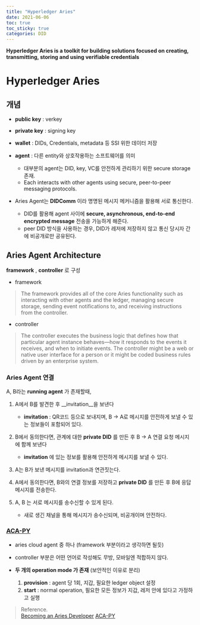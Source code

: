 ```yaml
---
title: "Hyperledger Aries"
date: 2021-06-06
toc: true
toc_sticky: true
categories: DID
---
```


__Hyperledger Aries is a toolkit for building solutions focused on creating, transmitting, storing and using verifiable credentials__

# Hyperledger Aries

## 개념
- __public key__ : verkey
- __private key__ : signing key
- __wallet__ : DIDs, Credentials, metadata 등 SSI 위한 데이터 저장
- __agent__ : 다른 entity와 상호작용하는 소프트웨어를 의미 
    - 대부분의 agent는 DID, key, VC를 안전하게 관리하기 위한 secure storage 존재. 
    - Each interacts with other agents using secure, peer-to-peer messaging protocols.

- Aries Agent는 __DIDComm__ 이라 명명된 메시지 메커니즘을 활용해 서로 통신한다.
    - DID를 활용해 agent 사이에 __secure, asynchronous, end-to-end encrypted message__ 전송을 가능하게 해준다.
    - peer DID 방식을 사용하는 경우, DID가 레저에 저장하지 않고 통신 당시자 간에 비공개로만 공유된다.
  

## Aries Agent Architecture
__framework__ , __controller__ 로 구성

- framework
> The framework provides all of the core Aries functionality such as interacting with other agents and the ledger, managing secure storage, sending event notifications to, and receiving instructions from the controller.

- controller
> The controller executes the business logic that defines how that particular agent instance behaves—how it responds to the events it receives, and when to initiate events. The controller might be a web or native user interface for a person or it might be coded business rules driven by an enterprise system.


### Aries Agent 연결
A, B라는 __running agent__ 가 존재할때,
1. A에서 B를 발견한 후 __invitation__을 보낸다
    - __invitation__ : QR코드 등으로 보내지며, B -> A로 메시지를 안전하게 보낼 수 있는 정보들이 포함되어 있다.
  
2. B에서 동의한다면, 관계에 대한 __private DID__ 를 만든 후 B -> A 연결 요청 메시지에 함께 보낸다
    - __invitation__ 에 있는 정보를 활용해 안전하게 메시지를 보낼 수 있다.
  
3. A는 B가 보낸 메시지를  invitation과 연관짓는다.

4. A에서 동의한다면, B와의 연결 정보를 저장하고 __private DID__ 를 만든 후 B에 응답 메시지를 전송한다.

5. A, B 는 서로 메시지를 송수신할 수 있게 된다.
    - 새로 생긴 채널을 통해 메시지가 송수신되며, 비공개이며 안전하다.


### [ACA-PY](https://github.com/hyperledger/aries-cloudagent-python)
- aries cloud agent 중 하나 (framework 부분이라고 생각하면 될듯)
- controller 부분은 어떤 언어로 작성해도 무방, 모바일엔 적합하지 않다.

- __두 개의 operation mode 가 존재__ (보안적인 이유로 분리)
    1. __provision__ : agent 당 1회, 지갑, 필요한 ledger object 설정
    2. __start__ : normal operation, 필요한 모든 정보가 지갑, 레저 안에 있다고 가정하고 실행



> Reference.   
> [Becoming an Aries Developer](https://www.edx.org/course/becoming-a-hyperledger-aries-developer)
> [ACA-PY](https://github.com/hyperledger/aries-cloudagent-python)